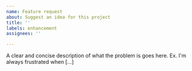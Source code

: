 ```yaml
---
name: Feature request
about: Suggest an idea for this project
title: ''
labels: enhancement
assignees: ''

---
```


A clear and concise description of what the problem is goes here. Ex. I'm always frustrated when [...]

